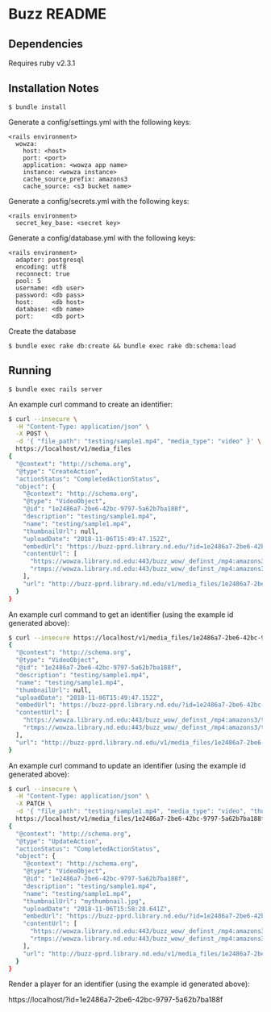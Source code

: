 # Buzz README

## Dependencies
Requires ruby v2.3.1

## Installation Notes

```console
$ bundle install
```

Generate a config/settings.yml with the following keys:
```
<rails environment>
  wowza:
    host: <host>
    port: <port>
    application: <wowza app name>
    instance: <wowza instance>
    cache_source_prefix: amazons3
    cache_source: <s3 bucket name>
```

Generate a config/secrets.yml with the following keys:
```
<rails environment>
  secret_key_base: <secret key>
```

Generate a config/database.yml with the following keys:
```
<rails environment>
  adapter: postgresql
  encoding: utf8
  reconnect: true
  pool: 5
  username: <db user>
  password: <db pass>
  host:     <db host>
  database: <db name>
  port:     <db port>
```

Create the database
```console
$ bundle exec rake db:create && bundle exec rake db:schema:load
```

## Running
```console
$ bundle exec rails server
```


An example curl command to create an identifier:
```bash
$ curl --insecure \
  -H "Content-Type: application/json" \
  -X POST \
  -d '{ "file_path": "testing/sample1.mp4", "media_type": "video" }' \
  https://localhost/v1/media_files
{
  "@context": "http://schema.org",
  "@type": "CreateAction",
  "actionStatus": "CompletedActionStatus",
  "object": {
    "@context": "http://schema.org",
    "@type": "VideoObject",
    "@id": "1e2486a7-2be6-42bc-9797-5a62b7ba188f",
    "description": "testing/sample1.mp4",
    "name": "testing/sample1.mp4",
    "thumbnailUrl": null,
    "uploadDate": "2018-11-06T15:49:47.152Z",
    "embedUrl": "https://buzz-pprd.library.nd.edu/?id=1e2486a7-2be6-42bc-9797-5a62b7ba188f",
    "contentUrl": [
      "https://wowza.library.nd.edu:443/buzz_wow/_definst_/mp4:amazons3/testlibnd-wse-honeycomb-pprd/testing/sample1.mp4/playlist.m3u8",
      "rtmps://wowza.library.nd.edu:443/buzz_wow/_definst_/mp4:amazons3/testlibnd-wse-honeycomb-pprd/testing/sample1.mp4"
    ],
    "url": "http://buzz-pprd.library.nd.edu/v1/media_files/1e2486a7-2be6-42bc-9797-5a62b7ba188f"
  }
}
```

An example curl command to get an identifier (using the example id generated above):
```bash
$ curl --insecure https://localhost/v1/media_files/1e2486a7-2be6-42bc-9797-5a62b7ba188f
{
  "@context": "http://schema.org",
  "@type": "VideoObject",
  "@id": "1e2486a7-2be6-42bc-9797-5a62b7ba188f",
  "description": "testing/sample1.mp4",
  "name": "testing/sample1.mp4",
  "thumbnailUrl": null,
  "uploadDate": "2018-11-06T15:49:47.152Z",
  "embedUrl": "https://buzz-pprd.library.nd.edu/?id=1e2486a7-2be6-42bc-9797-5a62b7ba188f",
  "contentUrl": [
    "https://wowza.library.nd.edu:443/buzz_wow/_definst_/mp4:amazons3/testlibnd-wse-honeycomb-pprd/testing/sample1.mp4/playlist.m3u8",
    "rtmps://wowza.library.nd.edu:443/buzz_wow/_definst_/mp4:amazons3/testlibnd-wse-honeycomb-pprd/testing/sample1.mp4"
  ],
  "url": "http://buzz-pprd.library.nd.edu/v1/media_files/1e2486a7-2be6-42bc-9797-5a62b7ba188f"
}
```

An example curl command to update an identifier (using the example id generated above):
```bash
$ curl --insecure \
  -H "Content-Type: application/json" \
  -X PATCH \
  -d '{ "file_path": "testing/sample1.mp4", "media_type": "video", "thumbnail_url": "mythumbnail.jpg" }' \
  https://localhost/v1/media_files/1e2486a7-2be6-42bc-9797-5a62b7ba188f
{
  "@context": "http://schema.org",
  "@type": "UpdateAction",
  "actionStatus": "CompletedActionStatus",
  "object": {
    "@context": "http://schema.org",
    "@type": "VideoObject",
    "@id": "1e2486a7-2be6-42bc-9797-5a62b7ba188f",
    "description": "testing/sample1.mp4",
    "name": "testing/sample1.mp4",
    "thumbnailUrl": "mythumbnail.jpg",
    "uploadDate": "2018-11-06T15:58:28.641Z",
    "embedUrl": "https://buzz-pprd.library.nd.edu/?id=1e2486a7-2be6-42bc-9797-5a62b7ba188f",
    "contentUrl": [
      "https://wowza.library.nd.edu:443/buzz_wow/_definst_/mp4:amazons3/testlibnd-wse-honeycomb-pprd/testing/sample1.mp4/playlist.m3u8",
      "rtmps://wowza.library.nd.edu:443/buzz_wow/_definst_/mp4:amazons3/testlibnd-wse-honeycomb-pprd/testing/sample1.mp4"
    ],
    "url": "http://buzz-pprd.library.nd.edu/v1/media_files/1e2486a7-2be6-42bc-9797-5a62b7ba188f"
  }
}
```

Render a player for an identifier (using the example id generated above):

https://localhost/?id=1e2486a7-2be6-42bc-9797-5a62b7ba188f
